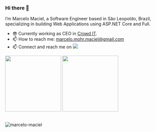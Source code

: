 ### Hi there 👋

I’m Marcelo Maciel, a Software Engineer based in São Leopoldo, Brazil, specializing in building Web Applications using ASP.NET Core and Full.

- 😎 Currently working as CEO in [Crowd IT](https://crowdit.com.br/).
- 📫 How to reach me: marcelo.mohr.maciel@gmail.com
- 📫 Connect and reach me on <a href = "https://www.linkedin.com/in/marcelomohrmaciel/" target="_blank"><img src="https://img.shields.io/badge/LinkedIn-0077B5?style=for-the-badge&logo=linkedin&logoColor=white" target="_blank"></a>

<div>
<img height="180em" src="https://github-readme-stats.vercel.app/api?username=marcelo-maciel&theme=algolia&show_icons=true"/>
<img height="180em" src="https://github-readme-stats.vercel.app/api/top-langs/?username=marcelo-maciel&hide=javascript,html&theme=algolia&show_icons=true&layout=compact"/>
</div>

</br>

<p align="left"> <img src="https://komarev.com/ghpvc/?username=marcelo-maciel" alt="marcelo-maciel" /> </p>
